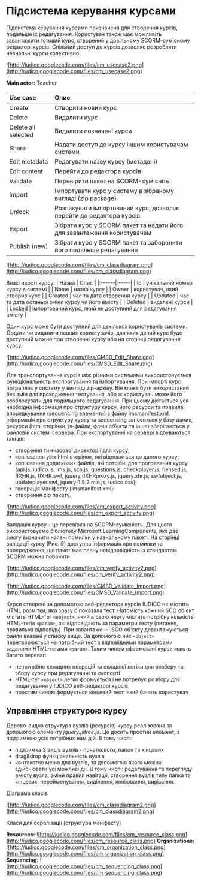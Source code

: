 # Підсистема керування курсами #

Підсистема керування курсами призначена для створення курсів, подальше їх редагування. Користувач також має можливіть завантажити готовий курс, створений у довільному SCORM-сумісному редакторі курсів. Спільний доступ до курсів дозволяє розробляти навчальні курси колективно.

![http://iudico.googlecode.com/files/cm_usecase2.png](http://iudico.googlecode.com/files/cm_usecase2.png)

**Main actor:** Teacher

| Use case | Опис |
|:---------|:-----|
| Create   | Створити новий курс |
| Delete   | Видалити курс |
| Delete all selected | Видалити позначені курси |
| Share    | Надати доступ до курсу іншим користувачам системи |
| Edit metadata | Редагувати назву курсу (метадані) |
| Edit content | Перейти до редактора курсів |
| Validate | Перевірити пакет на SCORM-сумісніть |
| Import   | Імпортувати курс у систему в зібраному вигляді (zip package) |
| Unlock   | Розпакувати імпортований курс, дозволяє перейти до редактора курсів |
| Export   | Зібрати курс у SCORM пакет та надати його для завантаження користувачем |
| Publish (new) | Зібрати курс у SCORM пакет та заборонити його подальше редагування  |

![http://iudico.googlecode.com/files/cm_classdiagram.png](http://iudico.googlecode.com/files/cm_classdiagram.png)

Властивості курсу:
| Назва | Опис |
|:------|:-----|
| Id    | унікальний номер курсу в системі |
| Name  | назва курсу |
| Owner | користувач, який створив курс |
| Created | час та дата створення курсу |
| Updated | час та дата останьої зміни курсу чи його вмісту |
| Deleted | видалені курси |
| Locked | імпортований курс, який не доступний для редагування вмісту |

Один курс може бути доступний для декількох користувачів системи. Додати чи видалити певних користувачів, для яких даний курс буде доступний можна при створенні курсу або на сторінці редагування курсу.

![http://iudico.googlecode.com/files/CMSD_Edit_Share.png](http://iudico.googlecode.com/files/CMSD_Edit_Share.png)

Для транспортування курсів між різними системами використовується функціональність експортування та імпортування.
При імпорті курс потрапляє у систему у вигляді zip-архіву. Він може бути використаний без змін для проходження тестування, або ж користувач може його розблокувати для подальшого редагування. При цьому дістається уся необхідна інформація про структуру курсу, його ресурси та правила впорядкування (sequencing елементи) з файлу imsmanifest.xml.  Інформація про структуру курсу та sequencing заноситься у базу даних, ресурси (html сторінки, js-файли, флеш об’єкти та інше) зберігаються у файловій системі сервера.
При експортуванні на сервері відбуваються такі дії:
  * створення тимчасової директорії для курсу;
  * копіювання усіх html сторінок, які відносяться до даного курсу;
  * копіювання додаткових файлів, які потрібні для програвання курсу (api.js, iudico.js, lms.js, sco.js, questions.js, checkplayer.js, flensed.js, flXHR.js, flXHR.swf, jquery.flXHRproxy.js, jquery.xhr.js, swfobject.js, updateplayer.swf, jquery-1.5.2.min.js, iudico.css);
  * генерація маніфесту (imsmanifest.xml);
  * створення zip пакету.


![http://iudico.googlecode.com/files/cm_export_activity.png](http://iudico.googlecode.com/files/cm_export_activity.png)


Валідація курсу – це перевірка на SCORM-сумісність. Для цього використовуємо бібліотеку Microsoft.LearningComponents, яка дає змогу визначити наявні помилки у навчальному пакеті. На сторінці валідації курсу (Рис. 9) доступна інформація про помилки та попередження, що пакет має певну невідповідність із стандартом SCORM можна побачити

![http://iudico.googlecode.com/files/cm_verify_activity2.png](http://iudico.googlecode.com/files/cm_verify_activity2.png)

![http://iudico.googlecode.com/files/CMSD_Validate_Import.png](http://iudico.googlecode.com/files/CMSD_Validate_Import.png)


Курси створені за допомогою веб-редактора курсів IUDICO не містять HTML розмітки, яка зразу б показала тест. Натомість кожний SCO об'єкт містить HTML-тег `<object>`, який в свою чергу містить потрібну кількість HTML-тегів `<param>`, які відповідають за параметри тесту (питання, правильна відповідь). При завантаженні SCO об'єкту довантажуються файли вказані у списку вище. За допомогою них `<object>` перетворюється на потрібний тест з відповідними параметрами заданими HTML-тегами `<param>`. Таким чином сформовані курси мають багато переваг:
  * не потрібно складних операцій та складної логіки для розбору та збору курсу при редагуванні та експорті
  * HTML-тег `<object>` легко формується і не потребує розбору для редагування у IUDICO веб-редакторі курсів
  * простим чином формується кінцевий тест, який бачить користувач

## Управління структурою курсу ##

Дерево-видна структура вузлів (ресурсів) курсу реалізована за допомогою елементу _jquery.jstree.js_. Це досить простий елемент, з підтримкою усіх потрібних нам дій. В тому числі:
  * підтримка 3 видів вузлів - початкового, папок та кінцевих
  * drag\&drop функціональність вузлів
  * контекстне меню для вузлів, за допомогою якого можна здійснювати усі можливі дії. В тому числі: редагування та перегляду вмісту вузла, зміни правил навігації, створення вузлів типу папка та кінцевих, перейменування, виділення, копіювання, вирізання.

Діаграма класів

![http://iudico.googlecode.com/files/cm_classdiagram2.png](http://iudico.googlecode.com/files/cm_classdiagram2.png)

Класи для сералізації (структура маніфесту)

**Resources:**
![http://iudico.googlecode.com/files/cm_resource_class.png](http://iudico.googlecode.com/files/cm_resource_class.png)
**Organizations:**
![http://iudico.googlecode.com/files/cm_organization_class.png](http://iudico.googlecode.com/files/cm_organization_class.png)
**Sequencing:**
![http://iudico.googlecode.com/files/cm_sequencing_class.png](http://iudico.googlecode.com/files/cm_sequencing_class.png)